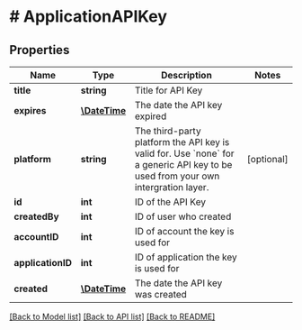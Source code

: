 # # ApplicationAPIKey

## Properties

Name | Type | Description | Notes
------------ | ------------- | ------------- | -------------
**title** | **string** | Title for API Key | 
**expires** | [**\DateTime**](\DateTime.md) | The date the API key expired | 
**platform** | **string** | The third-party platform the API key is valid for. Use &#x60;none&#x60; for a generic API key to be used from your own intergration layer. | [optional] 
**id** | **int** | ID of the API Key | 
**createdBy** | **int** | ID of user who created | 
**accountID** | **int** | ID of account the key is used for | 
**applicationID** | **int** | ID of application the key is used for | 
**created** | [**\DateTime**](\DateTime.md) | The date the API key was created | 

[[Back to Model list]](../../README.md#documentation-for-models) [[Back to API list]](../../README.md#documentation-for-api-endpoints) [[Back to README]](../../README.md)


